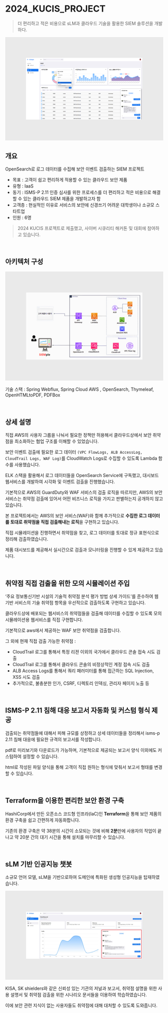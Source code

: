 # 2024_KUCIS_PROJECT

> 더 편리하고 적은 비용으로 sLM과 클라우드 기술을 활용한 SIEM 솔루션을 개발하다.

<img src="https://github.com/CERT-IS/2024_KUCIS_PROJECT/blob/main/img/Dashboard.png?raw=true">

<br>

## 개요
OpenSearch로 로그 데이터를 수집해 보안 이벤트 검출하는 SIEM 프로젝트

- 목표 : 고객이 쉽고 편리하게 적용할 수 있는 클라우드 보안 제품
- 유형 : IaaS
- 동기 : ISMS-P 2.11 인증 심사를 위한 프로세스를 더 편리하고 적은 비용으로 해결할 수 있는 클라우드 SIEM 제품을 개발하고자 함
- 고객층 : 현실적인 이유로 서비스의 보안에 신경쓰기 어려운 대학생이나 소규모 스타트업
- 인원 : 6명

> 2024 KUCIS 프로젝트로 제출했고, 사이버 시큐리티 해커톤 및 대회에 참여하고 있습니다.

<br>

## 아키텍처 구성

<img src="https://github.com/CERT-IS/2024_KUCIS_PROJECT/blob/main/img/Architecture.png?raw=true"> 

기술 스택 : Spring Webflux, Spring Cloud AWS , OpenSearch, Thymeleaf, OpenHTMLtoPDF, PDFBox

<br>

## 상세 설명

직접 AWS의 사용자 그룹을 나눠서 필요한 정책만 허용해서 클라우드상에서 보안 취약점을 최소화하는 협업 구조를 이해할 수 있었습니다.

보안 이벤트 검출에 필요한 로그 데이터 `(VPC FlowLogs, ALB AccessLog, CloudTrail Logs, WAF Log)`를 CloudWatch Logs로 수집할 수 있도록 Lambda 함수를 사용했습니다.

ELK 스택을 활용해서 로그 데이터들을 OpenSearch Service에 구독했고, 대시보드 웹서비스를 개발하여 시각화 및 이벤트 검출을 진행했습니다.

기본적으로 AWS의 GuardDuty와 WAF 서비스의 검출 로직을 따르지만, AWS의 보안 서비스는 취약점 검출에 있어서 어떤 비즈니스 로직을 가지고 판별하는지 공개하지 않고 있습니다.

본 프로젝트에서는 AWS의 보안 서비스(WAF)와 함께 추가적으로 **수집한 로그 데이터를 토대로 취약점을 직접 검출해내는 로직**을 구현하고 있습니다.

직접 시뮬레이션을 진행하면서 취약점을 찾고, 로그 데이터를 토대로 정규 표현식으로 정리해 검출하였습니다.

제품 대시보드를 제공해서 실시간으로 검출과 모니터링을 진행할 수 있게 제공하고 있습니다.

<br>

## 취약점 직접 검출을 위한 모의 시뮬레이션 주입

‘주요 정보통신기반 시설의 기술적 취약점 분석 평가 방법 상세 가이드’를 준수하여 웹 기반 서비스의 기술 취약점 항목을 우선적으로 검출하도록 구현하고 있습니다.

클라우드상에 배포되는 웹서비스의 취약점들을 검출해 데이터를 수집할 수 있도록 모의 시뮬레이션용 웹서비스를 직접 구현합니다.

기본적으로 aws에서 제공하는 WAF 보안 취약점을 검출합니다.

그 외에 현재 직접 검출 가능한 취약점 :

- CloudTrail 로그를 통해서 특정 리젼 이외의 국가에서 클라우드 콘솔 접속 시도 검출
- CloudTrail 로그를 통해서 클라우드 콘솔의 비정상적인 계정 접속 시도 검출
- ALB Access Logs를 통해서 쿼리 패러미터를 통해 접근하는 SQL Injection, XSS 시도 검출
- 추가적으로, 불충분한 인가, CSRF, 디렉토리 인덱싱, 관리자 페이지 노출 등

<br>

## ISMS-P 2.11 침해 대응 보고서 자동화 및 커스텀 형식 제공

검출되는 취약점들에 대해서 피해 규모를 상정하고 상세 데이터들을 정리해서 isms-p 2.11 침해 대응에 필요한 규격의 보고서를 작성합니다.

pdf로 미리보기와 다운로드가 가능하며, 기본적으로 제공되는 보고서 양식 이외에도 커스텀하여 설정할 수 있습니다.

html로 작성된 파일 양식을 통해 고객이 직접 원하는 형식에 맞춰서 보고서 형태를 변경할 수 있습니다.

<br>

## Terraform을 이용한 편리한 보안 환경 구축

HashiCorp에서 만든 오픈소스 코드형 인프라(IaC)인 **Terraform**을 통해 보안 제품의 환경 구축을 쉽고 간편하게 자동화합니다.

기존의 환경 구축은 약 38분의 시간이 소모되는 것에 비해 **2분**만에 사용자의 작업이 끝나고 약 20분 간의 대기 시간을 통해 설치를 마무리할 수 있습니다.

<br>

##  sLM 기반 인공지능 챗봇

소규모 언어 모델, sLM을 기반으로하여 도메인에 특화된 생성형 인공지능을 탑재하였습니다.

<img src="https://github.com/CERT-IS/2024_KUCIS_PROJECT/blob/main/img/sLM%20Chatbot.png?raw=true">

KISA, SK shielders와 같은 신뢰성 있는 기관의 저널과 보고서, 취약점 설명을 위한 사용 설명서 및 취약점 검출을 위한 시나리오 문서들을 이용하여 학습하였습니다.

이에 보안 관련 지식이 없는 사용자들도 취약점에 대해 대처할 수 있도록 도와줍니다.
